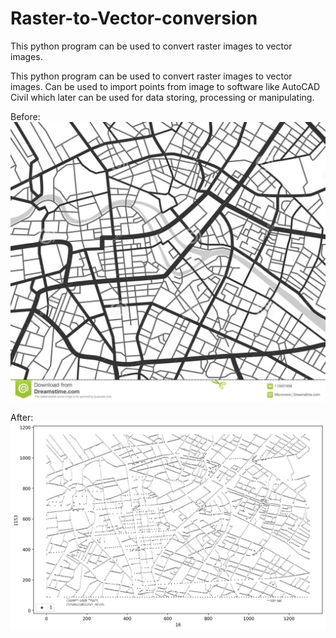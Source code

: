 # Raster-to-Vector-conversion
This python program can be used to convert raster images to vector images.

This python program can be used to convert raster images to vector images. 
Can be used to import points from image to software like AutoCAD Civil which later can be used for data storing, processing or manipulating.

Before:
![alt Before](https://github.com/Sujay-Mhaske/Raster-to-Vector-conversion/blob/main/2.jpg?raw=true)


After:
![alt After](https://github.com/Sujay-Mhaske/Raster-to-Vector-conversion/blob/main/download.png?raw=true)
